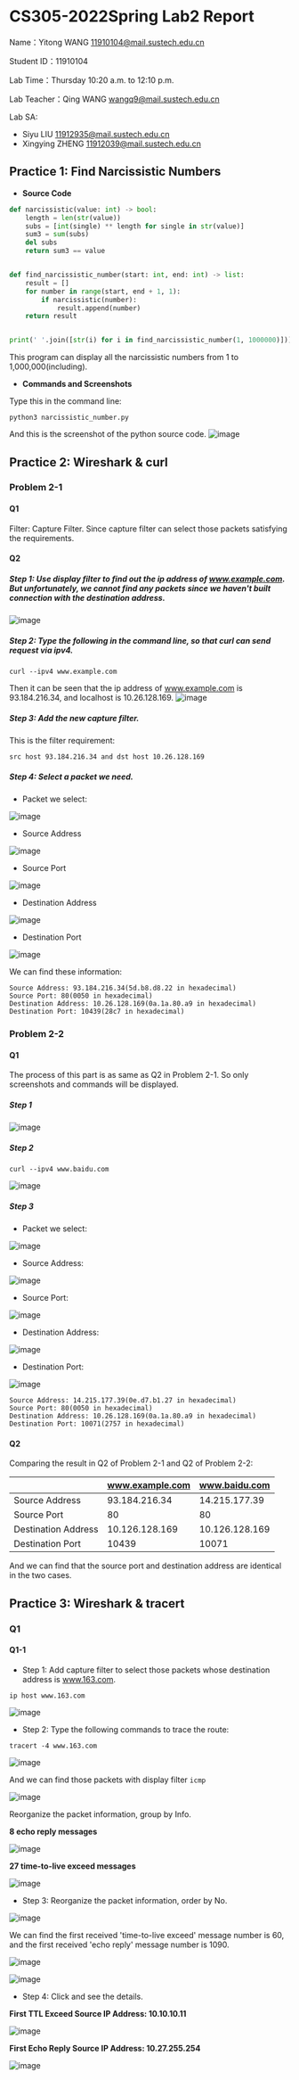 # CS305-2022Spring Lab2 Report
Name：Yitong WANG 11910104@mail.sustech.edu.cn

Student ID：11910104

Lab Time：Thursday 10:20 a.m. to 12:10 p.m.

Lab Teacher：Qing WANG wangq9@mail.sustech.edu.cn

Lab SA:
- Siyu LIU 11912935@mail.sustech.edu.cn
- Xingying ZHENG 11912039@mail.sustech.edu.cn

## Practice 1: Find Narcissistic Numbers

- **Source Code**
```python
def narcissistic(value: int) -> bool:
    length = len(str(value))
    subs = [int(single) ** length for single in str(value)]
    sum3 = sum(subs)
    del subs
    return sum3 == value


def find_narcissistic_number(start: int, end: int) -> list:
    result = []
    for number in range(start, end + 1, 1):
        if narcissistic(number):
            result.append(number)
    return result


print(' '.join([str(i) for i in find_narcissistic_number(1, 1000000)]))
```
This program can display all the narcissistic numbers from 1 to 1,000,000(including).

- **Commands and Screenshots**

Type this in the command line:
```
python3 narcissistic_number.py
```
And this is the screenshot of the python source code.
![image](https://user-images.githubusercontent.com/64548919/155740310-37b2a345-b4dd-4a2b-a369-7228fb7897e3.png)

## Practice 2: Wireshark & curl

### Problem 2-1
#### Q1
Filter: Capture Filter. Since capture filter can select those packets satisfying the requirements.
#### Q2
##### Step 1: Use display filter to find out the ip address of www.example.com. But unfortunately, we cannot find any packets since we haven't built connection with the destination address.
![image](https://user-images.githubusercontent.com/64548919/155835431-95a08556-a58a-4412-b803-8aef2799cb58.png)

##### Step 2: Type the following in the command line, so that curl can send request via ipv4.
```
curl --ipv4 www.example.com
```
Then it can be seen that the ip address of www.example.com is 93.184.216.34, and localhost is 10.26.128.169.
![image](https://user-images.githubusercontent.com/64548919/155835506-05741722-9af9-4870-a90c-b330f1ab614c.png)

##### Step 3: Add the new capture filter. 
This is the filter requirement:
```
src host 93.184.216.34 and dst host 10.26.128.169
```

##### Step 4: Select a packet we need.
- Packet we select:

![image](https://user-images.githubusercontent.com/64548919/155835622-163cca58-bce2-4360-af8e-bd0046d0cc99.png)

- Source Address

![image](https://user-images.githubusercontent.com/64548919/155835672-8b583197-149f-4afe-807a-f840705fb667.png)

- Source Port

![image](https://user-images.githubusercontent.com/64548919/155835701-262e8174-c6d5-45d9-8725-8c7624a1c4f9.png)

- Destination Address

![image](https://user-images.githubusercontent.com/64548919/155835710-6edb0d5a-514c-4587-8994-26ee9e838f12.png)

- Destination Port

![image](https://user-images.githubusercontent.com/64548919/155835716-e8817e11-5043-47c5-a3a6-cb6e1077b12b.png)

We can find these information:
```
Source Address: 93.184.216.34(5d.b8.d8.22 in hexadecimal)
Source Port: 80(0050 in hexadecimal)
Destination Address: 10.26.128.169(0a.1a.80.a9 in hexadecimal)
Destination Port: 10439(28c7 in hexadecimal)
```

### Problem 2-2
#### Q1
The process of this part is as same as Q2 in Problem 2-1.
So only screenshots and commands will be displayed.

##### Step 1

![image](https://user-images.githubusercontent.com/64548919/155836091-6d0772de-43aa-4ff8-b504-003395be24d9.png)

##### Step 2

```
curl --ipv4 www.baidu.com
```
![image](https://user-images.githubusercontent.com/64548919/155836149-475b0243-e6cc-4030-b8e9-d6b10500fdd9.png)



##### Step 3
- Packet we select:

![image](https://user-images.githubusercontent.com/64548919/155836199-7c0f6b54-1e9c-4038-875e-901fc67cbb41.png)

- Source Address:

![image](https://user-images.githubusercontent.com/64548919/155836220-7a3a7f77-9066-4a0a-9f72-c55b27f4812c.png)

- Source Port:

![image](https://user-images.githubusercontent.com/64548919/155836228-82ea996f-cc9c-40e1-8a2d-1cddc1c2e38a.png)

- Destination Address:

![image](https://user-images.githubusercontent.com/64548919/155836244-c3baac63-3cfa-4366-a400-5f864a4ee19c.png)

- Destination Port:

![image](https://user-images.githubusercontent.com/64548919/155836255-e56f1a5d-6109-4cc3-8c77-607ec45797de.png)

```
Source Address: 14.215.177.39(0e.d7.b1.27 in hexadecimal)
Source Port: 80(0050 in hexadecimal)
Destination Address: 10.26.128.169(0a.1a.80.a9 in hexadecimal)
Destination Port: 10071(2757 in hexadecimal)
```

#### Q2
Comparing the result in Q2 of Problem 2-1 and Q2 of Problem 2-2:

|                     | www.example.com | www.baidu.com  |
|---------------------|-----------------|----------------|
| Source Address      | 93.184.216.34   | 14.215.177.39  |
| Source Port         | 80              | 80             |
| Destination Address | 10.126.128.169  | 10.126.128.169 |
| Destination Port    | 10439           | 10071          |

And we can find that the source port and destination address are identical in the two cases.

## Practice 3: Wireshark & tracert
### Q1

#### Q1-1
- Step 1: Add capture filter to select those packets whose destination address is www.163.com.

```
ip host www.163.com
```
![image](https://user-images.githubusercontent.com/64548919/155871997-2d569638-0c3e-481b-958d-80e370fc20f1.png)



- Step 2: Type the following commands to trace the route:

```
tracert -4 www.163.com
```

![image](https://user-images.githubusercontent.com/64548919/155871695-c2739d23-452b-4189-b208-463822dfa7a7.png)

And we can find those packets with display filter ```icmp```

![image](https://user-images.githubusercontent.com/64548919/155871720-8dd27966-a28b-485c-97d6-504eaab5149d.png)

Reorganize the packet information, group by Info.

**8 echo reply messages**

![image](https://user-images.githubusercontent.com/64548919/155871913-01c79a5e-3afb-4a96-b419-5cd8a739a2fe.png)

**27 time-to-live exceed messages**

![image](https://user-images.githubusercontent.com/64548919/155871934-49434cc2-f1bb-4598-811f-31a7bd270f1f.png)

- Step 3: Reorganize the packet information, order by No.

![image](https://user-images.githubusercontent.com/64548919/155872108-99483cf2-1446-435a-8287-fceadc29905f.png)

We can find the first received 'time-to-live exceed' message number is 60, and the first received 'echo reply' message number is 1090.

![image](https://user-images.githubusercontent.com/64548919/155872384-62bc76e4-034d-4c76-807a-b26b1418ed3e.png)

![image](https://user-images.githubusercontent.com/64548919/155872405-bb8fe71f-aa12-47c0-b4d2-81f517cf6260.png)

- Step 4: Click and see the details.

**First TTL Exceed Source IP Address: 10.10.10.11**

![image](https://user-images.githubusercontent.com/64548919/155872513-a4888b9e-cee2-49b6-99d3-e1bb3e0657d1.png)
  
**First Echo Reply Source IP Address: 10.27.255.254**

![image](https://user-images.githubusercontent.com/64548919/155872581-4191f7f5-6d65-46b8-9027-ca78034eaf0c.png)

